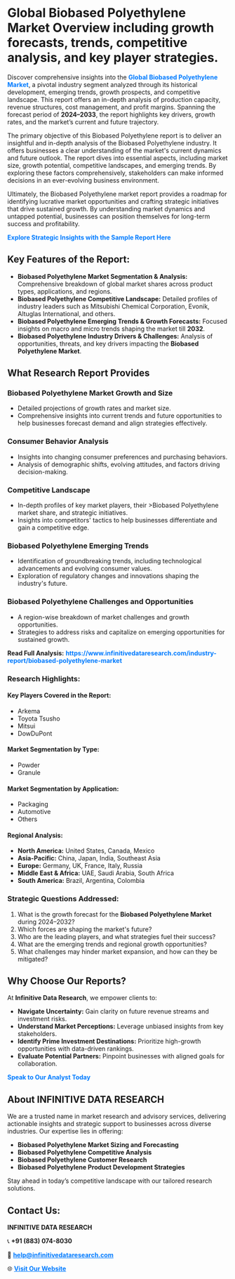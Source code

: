 <h1>Global Biobased Polyethylene Market Overview including growth forecasts, trends, competitive analysis, and key player strategies.</h1>
<p>
Discover comprehensive insights into the 
<a href="https://www.infinitivedataresearch.com/industry-report/biobased-polyethylene-market" rel="dofollow" style="color: #007BFF; text-decoration: none;"><strong>Global Biobased Polyethylene Market</strong></a>, a pivotal industry segment analyzed through its historical development, emerging trends, growth prospects, and competitive landscape. This report offers an in-depth analysis of production capacity, revenue structures, cost management, and profit margins. Spanning the forecast period of <strong>2024–2033</strong>, the report highlights key drivers, growth rates, and the market’s current and future trajectory.
</p>
<p>
The primary objective of this Biobased Polyethylene report is to deliver an insightful and in-depth analysis of the Biobased Polyethylene industry. It offers businesses a clear understanding of the market's current dynamics and future outlook. The report dives into essential aspects, including market size, growth potential, competitive landscapes, and emerging trends. By exploring these factors comprehensively, stakeholders can make informed decisions in an ever-evolving business environment.
</p>
<p>
Ultimately, the Biobased Polyethylene market report provides a roadmap for identifying lucrative market opportunities and crafting strategic initiatives that drive sustained growth. By understanding market dynamics and untapped potential, businesses can position themselves for long-term success and profitability.
</p>
<p>
<a href="https://www.infinitivedataresearch.com/request-sample/reportId=105509" style="color: #007BFF; text-decoration: none;"><strong>Explore Strategic Insights with the Sample Report Here</strong></a>
</p>

<h2>Key Features of the Report:</h2>
<ul>
<li><strong>Biobased Polyethylene Market Segmentation & Analysis:</strong> Comprehensive breakdown of global market shares across product types, applications, and regions.</li>
<li><strong>Biobased Polyethylene Competitive Landscape:</strong> Detailed profiles of industry leaders such as Mitsubishi Chemical Corporation, Evonik, Altuglas International, and others.</li>
<li><strong>Biobased Polyethylene Emerging Trends & Growth Forecasts:</strong> Focused insights on macro and micro trends shaping the market till <strong>2032</strong>.</li>
<li><strong>Biobased Polyethylene Industry Drivers & Challenges:</strong> Analysis of opportunities, threats, and key drivers impacting the <strong>Biobased Polyethylene Market</strong>.</li>
</ul>

<h2>What Research Report Provides</h2>
<h3>Biobased Polyethylene Market Growth and Size</h3>
<ul>
<li>Detailed projections of growth rates and market size.</li>
<li>Comprehensive insights into current trends and future opportunities to help businesses forecast demand and align strategies effectively.</li>
</ul>

<h3>Consumer Behavior Analysis</h3>
<ul>
<li>Insights into changing consumer preferences and purchasing behaviors.</li>
<li>Analysis of demographic shifts, evolving attitudes, and factors driving decision-making.</li>
</ul>

<h3>Competitive Landscape</h3>
<ul>
<li>In-depth profiles of key market players, their >Biobased Polyethylene market share, and strategic initiatives.</li>
<li>Insights into competitors' tactics to help businesses differentiate and gain a competitive edge.</li>
</ul>

<h3>Biobased Polyethylene Emerging Trends</h3>
<ul>
<li>Identification of groundbreaking trends, including technological advancements and evolving consumer values.</li>
<li>Exploration of regulatory changes and innovations shaping the industry's future.</li>
</ul>

<h3>Biobased Polyethylene Challenges and Opportunities</h3>
<ul>
<li>A region-wise breakdown of market challenges and growth opportunities.</li>
<li>Strategies to address risks and capitalize on emerging opportunities for sustained growth.</li>
</ul>
<p><strong>Read Full Analysis:</strong> <a href="https://www.infinitivedataresearch.com/industry-report/biobased-polyethylene-market" rel="dofollow" style="color: #007BFF; text-decoration: none;"><strong>https://www.infinitivedataresearch.com/industry-report/biobased-polyethylene-market</strong></a></p>
<h3>Research Highlights:</h3>
<h4>Key Players Covered in the Report:</h4>
<ul><li>Arkema</li><li>Toyota Tsusho</li><li>Mitsui</li><li>DowDuPont</li></ul>
<h4>Market Segmentation by Type:</h4>
<ul><li>Powder</li><li>Granule</li></ul>
<h4>Market Segmentation by Application:</h4>
<ul><li>Packaging</li><li>Automotive</li><li>Others</li></ul>

<h4>Regional Analysis:</h4>
<ul>
<li><strong>North America:</strong> United States, Canada, Mexico</li>
<li><strong>Asia-Pacific:</strong> China, Japan, India, Southeast Asia</li>
<li><strong>Europe:</strong> Germany, UK, France, Italy, Russia</li>
<li><strong>Middle East & Africa:</strong> UAE, Saudi Arabia, South Africa</li>
<li><strong>South America:</strong> Brazil, Argentina, Colombia</li>
</ul>

<h3>Strategic Questions Addressed:</h3>
<ol>
<li>What is the growth forecast for the <strong>Biobased Polyethylene Market</strong> during 2024–2032?</li>
<li>Which forces are shaping the market's future?</li>
<li>Who are the leading players, and what strategies fuel their success?</li>
<li>What are the emerging trends and regional growth opportunities?</li>
<li>What challenges may hinder market expansion, and how can they be mitigated?</li>
</ol>

<h2>Why Choose Our Reports?</h2>
<p>At <strong>Infinitive Data Research</strong>, we empower clients to:</p>
<ul>
<li><strong>Navigate Uncertainty:</strong> Gain clarity on future revenue streams and investment risks.</li>
<li><strong>Understand Market Perceptions:</strong> Leverage unbiased insights from key stakeholders.</li>
<li><strong>Identify Prime Investment Destinations:</strong> Prioritize high-growth opportunities with data-driven rankings.</li>
<li><strong>Evaluate Potential Partners:</strong> Pinpoint businesses with aligned goals for collaboration.</li>
</ul>
<p><a href="https://www.infinitivedataresearch.com/industry-report/biobased-polyethylene-market" rel="dofollow" style="color: #007BFF; text-decoration: none;"><strong>Speak to Our Analyst Today</strong></a></p>

<h2>About INFINITIVE DATA RESEARCH</h2>
<p>We are a trusted name in market research and advisory services, delivering actionable insights and strategic support to businesses across diverse industries. Our expertise lies in offering:</p>
<ul>
<li><strong>Biobased Polyethylene Market Sizing and Forecasting</strong></li>
<li><strong>Biobased Polyethylene Competitive Analysis</strong></li>
<li><strong>Biobased Polyethylene Customer Research</strong></li>
<li><strong>Biobased Polyethylene Product Development Strategies</strong></li>
</ul>
<p>Stay ahead in today’s competitive landscape with our tailored research solutions.</p>

<h2>Contact Us:</h2>
<p><strong>INFINITIVE DATA RESEARCH</strong></p>
<p>📞 <strong>+91 (883) 074-8030</strong></p>
<p>📧 <strong><a href="mailto:help@infinitivedataresearch.com" style="color: #007BFF;">help@infinitivedataresearch.com</a></strong></p>
<p>🌐 <strong><a href="https://www.infinitivedataresearch.com" rel="dofollow" style="color: #007BFF;">Visit Our Website</a></strong></p>